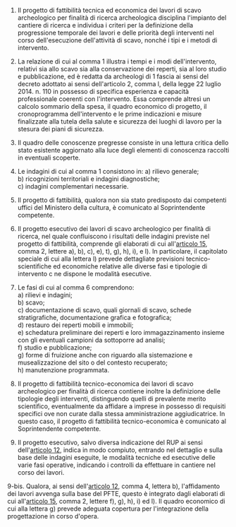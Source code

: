 1. Il progetto di fattibilità tecnica ed economica dei lavori di scavo archeologico per finalità di ricerca archeologica disciplina l'impianto del cantiere di ricerca e individua i criteri per la definizione della progressione temporale dei lavori e delle priorità degli interventi nel corso dell'esecuzione dell'attività di scavo, nonché i tipi e i metodi di intervento.

2. La relazione di cui al comma 1 illustra i tempi e i modi dell'intervento, relativi sia allo scavo sia alla conservazione dei reperti, sia al loro studio e pubblicazione, ed è redatta da archeologi di 1 fascia ai sensi del decreto adottato ai sensi dell'articolo 2, comma l, della legge 22 luglio 2014. n. 110 in possesso di specifica esperienza e capacità professionale coerenti con l'intervento. Essa comprende altresì un calcolo sommario della spesa, il quadro economico di progetto, il cronoprogramma dell'intervento e le prime indicazioni e misure finalizzate alla tutela della salute e sicurezza dei luoghi di lavoro per la stesura dei piani di sicurezza.

3. Il quadro delle conoscenze pregresse consiste in una lettura critica dello stato esistente aggiornato alla luce degli elementi di conoscenza raccolti in eventuali scoperte.

4. Le indagini di cui al comma 1 consistono in: a) rilievo generale;<br> b) ricognizioni territoriali e indagini diagnostiche;<br> c) indagini complementari necessarie.

5. Il progetto di fattibilità, qualora non sia stato predisposto dai competenti uffici del Ministero della cultura, è comunicato al Soprintendente competente.

6. Il progetto esecutivo dei lavori di scavo archeologico per finalità di ricerca, nel quale confluiscono i risultati delle indagini previste nel progetto di fattibilità, comprende gli elaborati di cui all'[articolo 15](/index.html?article=allegato-2.18-articolo-15&version=1), comma 2, lettere a), b), c), e), t), g), h), i), e l). In particolare, il capitolato speciale di cui alla lettera l) prevede dettagliate previsioni tecnico-scientifiche ed economiche relative alle diverse fasi e tipologie di intervento c ne dispone le modalità esecutive.

7. Le fasi di cui al comma 6 comprendono:<br>a) rilievi e indagini;<br>b) scavo;<br>c) documentazione di scavo, quali giornali di scavo, schede stratigrafiche, documentazione grafica e fotografica;<br>d) restauro dei reperti mobili e immobili;<br>e) schedatura preliminare dei reperti e loro immagazzinamento insieme con gli eventuali campioni da sottoporre ad analisi;<br>f) studio e pubblicazione;<br>g) forme di fruizione anche con riguardo alla sistemazione e musealizzazione del sito o del contesto recuperato;<br>h) manutenzione programmata.

8. Il progetto di fattibilità tecnico-economica dei lavori di scavo archeologico per finalità di ricerca contiene inoltre la definizione delle tipologie degli interventi, distinguendo quelli di prevalente merito scientifico, eventualmente da affidare a imprese in possesso di requisiti specifici ove non curate dalla stessa amministrazione aggiudicatrice. In questo caso, il progetto di fattibilità tecnico-economica è comunicato al Soprintendente competente.

9. Il progetto esecutivo, salvo diversa indicazione del RUP ai sensi dell'[articolo 12](/index.html?article=allegato-2.18-articolo-12&version=1), indica in modo compiuto, entrando nel dettaglio e sulla base delle indagini eseguite, le modalità tecniche ed esecutive delle varie fasi operative, indicando i controlli da effettuare in cantiere nel corso dei lavori.

9-bis. Qualora, ai sensi dell'[articolo 12](/index.html?article=allegato-2.18-articolo-12&version=1), comma 4, lettera b), l'affidamento dei lavori avvenga sulla base del PFTE, questo è integrato dagli elaborati di cui all'[articolo 15](/index.html?article=allegato-2.18-articolo-15&version=1), comma 2, lettere f), g), h), i) ed l). Il quadro economico di cui alla lettera g) prevede adeguata copertura per l'integrazione della progettazione in corso d'opera.